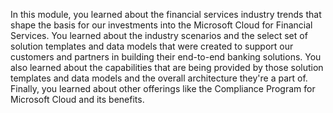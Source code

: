 In this module, you learned about the financial services industry trends that shape the basis for our investments into the Microsoft Cloud for Financial Services. You learned about the industry scenarios and the select set of solution templates and data models that were created to support our customers and partners in building their end-to-end banking solutions. You also learned about the capabilities that are being provided by those solution templates and data models and the overall architecture they're a part of. Finally, you learned about other offerings like the Compliance Program for Microsoft Cloud and its benefits.
